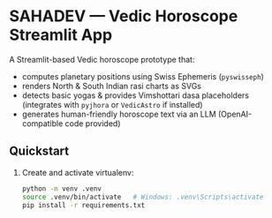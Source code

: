 # SAHADEV — Vedic Horoscope Streamlit App

A Streamlit-based Vedic horoscope prototype that:
- computes planetary positions using Swiss Ephemeris (`pyswisseph`)
- renders North & South Indian rasi charts as SVGs
- detects basic yogas & provides Vimshottari dasa placeholders (integrates with `pyjhora` or `VedicAstro` if installed)
- generates human-friendly horoscope text via an LLM (OpenAI-compatible code provided)

## Quickstart

1. Create and activate virtualenv:
   ```bash
   python -m venv .venv
   source .venv/bin/activate   # Windows: .venv\Scripts\activate
   pip install -r requirements.txt
